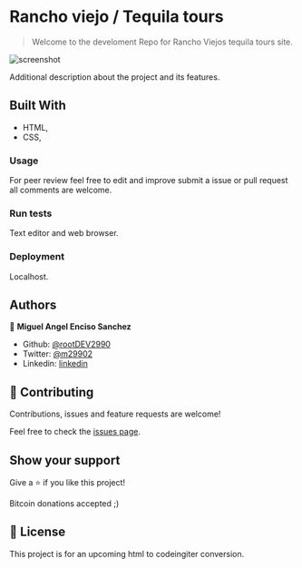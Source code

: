 # Rancho viejo / Tequila tours

>  Welcome to the develoment Repo for Rancho Viejos tequila tours site.   

![screenshot](./img/app_screenshot.png)

Additional description about the project and its features.

## Built With

- HTML,
- CSS,


### Usage

For peer review feel free to edit and improve submit a issue or pull request all comments are welcome.  

### Run tests

Text editor and web browser.

### Deployment

Localhost. 



## Authors

👤 **Miguel Angel Enciso Sanchez**

- Github: [@rootDEV2990](https://github.com/rootDEV2990)
- Twitter: [@m29902](https://twitter.com/m29902)
- Linkedin: [linkedin](https://www.linkedin.com/in/miguel-enciso-6474741a1/)

## 🤝 Contributing

Contributions, issues and feature requests are welcome!

Feel free to check the [issues page](issues/).

## Show your support

Give a ⭐️ if you like this project!

Bitcoin donations accepted ;)

 
## 📝 License

This project is for an upcoming html to codeingiter conversion.